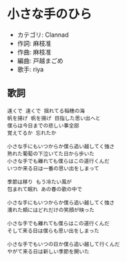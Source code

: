 小さな手のひら
===============

- カテゴリ: Clannad
- 作詞: 麻枝准
- 作曲: 麻枝准
- 編曲: 戸越まごめ
- 歌手: riya 


歌詞
-----

    遠くで 遠くで 揺れてる稲穂の海
    帆を揚げ 帆を揚げ 目指した思い出へと
    僕らは今日までの悲しい事全部
    覚えてるか 忘れたか

    小さな手にもいつからか僕ら追い越してく強さ
    熟れた葡萄の下泣いてた日から歩いた
    小さな手でも離れても僕らはこの道行くんだ
    いつか来る日は一番の思い出をしまって

    季節は移り もう冷たい風が
    包まれて眠れ あの春の歌の中で

    小さな手にもいつからか僕ら追い越してく強さ
    濡れた頬にはどれだけの笑顔が映った

    小さな手でも離れても僕らはこの道行くんだ
    そして来る日は僕らも思い出をしまった

    小さな手でもいつの日か僕ら追い越して行くんだ
    やがて来る日は新しい季節を開いた 

